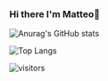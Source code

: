 ### Hi there I'm Matteo👋

<!--
**matteodalgrande/matteodalgrande** is a ✨ _special_ ✨ repository because its `README.md` (this file) appears on your GitHub profile.

Here are some ideas to get you started:

- 🔭 I’m currently working on ...
- 🌱 I’m currently learning ...
- 👯 I’m looking to collaborate on ...
- 🤔 I’m looking for help with ...
- 💬 Ask me about ...
- 📫 How to reach me: ...
- 😄 Pronouns: ...
- ⚡ Fun fact: ...
-->
![Anurag's GitHub stats](https://github-readme-stats.vercel.app/api?username=matteodalgrande&theme=gotham)

![Top Langs](https://github-readme-stats.vercel.app/api/top-langs/?username=matteodalgrande&theme=gotham)

![visitors](https://shields-io-visitor-counter.herokuapp.com/badge?page=matteodalgrande&label=Visitors&labelColor=000000&logo=GitHub&logoColor=FFFFFF&color=1D70B8&style=for-the-badge)
